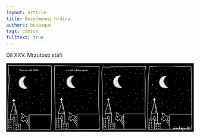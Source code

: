 ```yaml
---
layout: article
title: Bezejmenný hrdina
authors: boubaque
tags: comics
fulltext: true
---
```


Díl XXV. Mrzutosti stáří

<div class="hrdina"><img src="hrdina25.jpg"></div>
